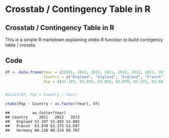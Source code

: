 Crosstab / Contingency Table in R
================

Crosstab / Contingency Table in R
---------------------------------

This is a simple R markdown explaining *xtabs* R function to build contigency table / crossta.

Code
----

``` r
df <- data.frame(Year = c(2011, 2012, 2013, 2011, 2012, 2013, 2011, 2012, 2013),
                 Country = c("England", "England", "England", "French", "French", "French", "Germany", "Germany", "Germany"), 
                 Pop = c(53.107, 53.493, 53.865, 63.070, 63.375, 63.697, 80.328, 80.524, 80.767)) 


#dcast(df, Pop + Country ~ Year)

xtabs(Pop ~ Country + as.factor(Year), df)
```

    ##          as.factor(Year)
    ## Country     2011   2012   2013
    ##   England 53.107 53.493 53.865
    ##   French  63.070 63.375 63.697
    ##   Germany 80.328 80.524 80.767
